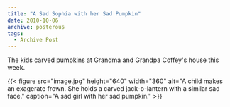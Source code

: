 ```yaml
---
title: "A Sad Sophia with her Sad Pumpkin"
date: 2010-10-06
archive: posterous
tags: 
  - Archive Post
---
```


The kids carved pumpkins at Grandma and Grandpa Coffey's house this week.

{{< figure 
	src="image.jpg" 
	height="640" 
	width="360" 
	alt="A child makes an exagerate frown. She holds a carved jack-o-lantern with a similar sad face." 
	caption="A sad girl with her sad pumpkin." >}}
